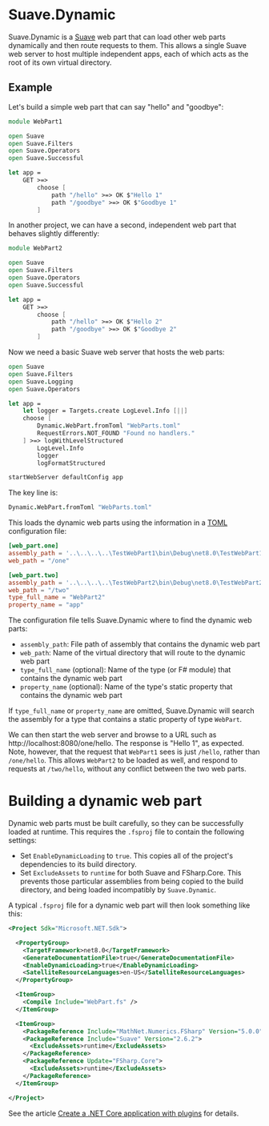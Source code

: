 # Suave.Dynamic

Suave.Dynamic is a [Suave](https://suave.io) web part that can load other web parts dynamically and then route requests to them. This allows a single Suave web server to host multiple independent apps, each of which acts as the root of its own virtual directory.

## Example

Let's build a simple web part that can say "hello" and "goodbye":

```fsharp
module WebPart1

open Suave
open Suave.Filters
open Suave.Operators
open Suave.Successful

let app =
    GET >=>
        choose [
            path "/hello" >=> OK $"Hello 1"
            path "/goodbye" >=> OK $"Goodbye 1"
        ]
```

In another project, we can have a second, independent web part that behaves slightly differently:


```fsharp
module WebPart2

open Suave
open Suave.Filters
open Suave.Operators
open Suave.Successful

let app =
    GET >=>
        choose [
            path "/hello" >=> OK $"Hello 2"
            path "/goodbye" >=> OK $"Goodbye 2"
        ]
```

Now we need a basic Suave web server that hosts the web parts:


```fsharp
open Suave
open Suave.Filters
open Suave.Logging
open Suave.Operators

let app =
    let logger = Targets.create LogLevel.Info [||]
    choose [
        Dynamic.WebPart.fromToml "WebParts.toml"
        RequestErrors.NOT_FOUND "Found no handlers."
    ] >=> logWithLevelStructured
        LogLevel.Info
        logger
        logFormatStructured

startWebServer defaultConfig app
```

The key line is:

```fsharp
Dynamic.WebPart.fromToml "WebParts.toml"
```

This loads the dynamic web parts using the information in a [TOML](https://toml.io/en/) configuration file:

```toml
[web_part.one]
assembly_path = '..\..\..\..\TestWebPart1\bin\Debug\net8.0\TestWebPart1.dll'
web_path = "/one"

[web_part.two]
assembly_path = '..\..\..\..\TestWebPart2\bin\Debug\net8.0\TestWebPart2.dll'
web_path = "/two"
type_full_name = "WebPart2"
property_name = "app"
```

The configuration file tells Suave.Dynamic where to find the dynamic web parts:

* `assembly_path`: File path of assembly that contains the dynamic web part
* `web_path`: Name of the virtual directory that will route to the dynamic web part
* `type_full_name` (optional): Name of the type (or F# module) that contains the dynamic web part
* `property_name` (optional): Name of the type's static property that contains the dynamic web part

If `type_full_name` or `property_name` are omitted, Suave.Dynamic will search the assembly for a type that contains a static property of type `WebPart`.

We can then start the web server and browse to a URL such as http://localhost:8080/one/hello. The response is "Hello 1", as expected. Note, however, that the request that `WebPart1` sees is just `/hello`, rather than `/one/hello`. This allows `WebPart2` to be loaded as well, and respond to requests at `/two/hello`, without any conflict between the two web parts.

# Building a dynamic web part

Dynamic web parts must be built carefully, so they can be successfully loaded at runtime. This requires the `.fsproj` file to contain the following settings:

* Set `EnableDynamicLoading` to `true`. This copies all of the project's dependencies to its build directory.
* Set `ExcludeAssets` to `runtime` for both Suave and FSharp.Core. This prevents those particular assemblies from being copied to the build directory, and being loaded incompatibly by `Suave.Dynamic`.

A typical `.fsproj` file for a dynamic web part will then look something like this:

```xml
<Project Sdk="Microsoft.NET.Sdk">

  <PropertyGroup>
    <TargetFramework>net8.0</TargetFramework>
    <GenerateDocumentationFile>true</GenerateDocumentationFile>
    <EnableDynamicLoading>true</EnableDynamicLoading>
    <SatelliteResourceLanguages>en-US</SatelliteResourceLanguages>
  </PropertyGroup>

  <ItemGroup>
    <Compile Include="WebPart.fs" />
  </ItemGroup>

  <ItemGroup>
    <PackageReference Include="MathNet.Numerics.FSharp" Version="5.0.0" />
    <PackageReference Include="Suave" Version="2.6.2">
      <ExcludeAssets>runtime</ExcludeAssets>
    </PackageReference>
    <PackageReference Update="FSharp.Core">
      <ExcludeAssets>runtime</ExcludeAssets>
    </PackageReference>
  </ItemGroup>

</Project>
```

See the article [Create a .NET Core application with plugins](https://docs.microsoft.com/en-us/dotnet/core/tutorials/creating-app-with-plugin-support) for details.